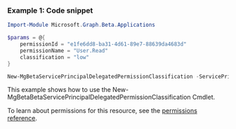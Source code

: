 ### Example 1: Code snippet

```powershellImport-Module Microsoft.Graph.Beta.Applications

$params = @{
	permissionId = "e1fe6dd8-ba31-4d61-89e7-88639da4683d"
	permissionName = "User.Read"
	classification = "low"
}

New-MgBetaServicePrincipalDelegatedPermissionClassification -ServicePrincipalId $servicePrincipalId -BodyParameter $params
```
This example shows how to use the New-MgBetaBetaServicePrincipalDelegatedPermissionClassification Cmdlet.
To learn about permissions for this resource, see the [permissions reference](/graph/permissions-reference).

